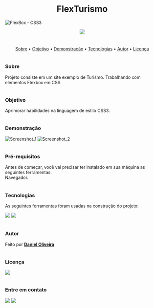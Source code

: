 <h1 align="center">FlexTurismo</h1>
 
![FlexBox - CSS3](https://user-images.githubusercontent.com/100965881/178810228-c25fd243-bffe-474b-94cd-fa19d167ef2c.gif)

<p align="center">
<img src="http://img.shields.io/static/v1?label=STATUS&message=EM%20DESENVOLVIMENTO&color=GREEN&style=for-the-badge"/>
</p>

#
<p align="center">
 <a href="#sobre">Sobre</a> •
 <a href="#objetivo">Objetivo</a> •
 <a href="#demonstração">Demonstração</a> • 
 <a href="#tecnologias">Tecnologias</a> • 
 <a href="#autor">Autor</a> •
 <a href="#licença">Licença</a>  
</p>

# 

### Sobre

Projeto consiste em um site exemplo de Turismo. Trabalhando com elementos Flexbox em CSS.

#

### Objetivo
Aprimorar habilidades na linguagem de estilo CSS3.

# 

### Demonstração

![Screenshot_1](https://user-images.githubusercontent.com/100965881/178807793-75ea5d98-df40-486d-b935-4fc60cec1328.png)
![Screenshot_2](https://user-images.githubusercontent.com/100965881/178807800-ec5d12c6-dcb7-42f9-b51b-08485b707bcf.png)

#

### Pré-requisitos

Antes de começar, você vai precisar ter instalado em sua máquina as seguintes ferramentas:<br>
Navegador. <br>
<!-- Além disto é bom ter um editor para trabalhar com o código como VSCode. -->

#

### Tecnologias

As seguintes ferramentas foram usadas na construção do projeto:

<a href="https://html.spec.whatwg.org/">
<img src="https://img.shields.io/badge/HTML5-E34F26?style=for-the-badge&logo=html5&logoColor=white"/></a>
<a href="https://www.w3.org/TR/css3-roadmap">
<img src="https://img.shields.io/badge/CSS3-1572B6?style=for-the-badge&logo=css3&logoColor=white"/></a>

#

### Autor
 
Feito por [**Daniel Oliveira**](https://github.com/danielhurtz) 
<!-- Feito por Daniel Oliveira 👋🏽 Entre em contato! -->

#

### Licença

<img src="https://img.shields.io/github/license/danielhurtz/Myflix.svg"/>
 
#

### Entre em contato

<a href = "mailto:daniel.anjos@pm.me"><img src="https://img.shields.io/badge/ProtonMail-8B89CC?style=for-the-badge&logo=protonmail&logoColor=white" target="_blank"></a>
<a href="https://www.linkedin.com/in/danielhurtz/" target="_blank"><img src="https://img.shields.io/badge/-LinkedIn-%230077B5?style=for-the-badge&logo=linkedin&logoColor=white" target="_blank"></a>
